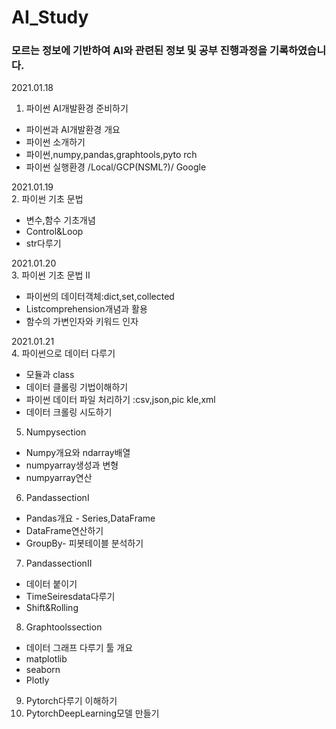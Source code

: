 # AI_Study
### 모르는 정보에 기반하여 AI와 관련된 정보 및 공부 진행과정을 기록하였습니다.  

2021.01.18  
1. 파이썬 AI개발환경 준비하기
- 파이썬과 AI개발환경 개요
- 파이썬 소개하기
- 파이썬,numpy,pandas,graphtools,pyto
rch
- 파이썬 실행환경 /Local/GCP(NSML?)/
Google  

2021.01.19  
2. 파이썬 기초 문법
- 변수,함수 기초개념
- Control&Loop
- str다루기  

2021.01.20  
3. 파이썬 기초 문법 II
- 파이썬의 데이터객체:dict,set,collected
- Listcomprehension개념과 활용
- 함수의 가변인자와 키워드 인자  

2021.01.21  
4. 파이썬으로 데이터 다루기
- 모듈과 class
- 데이터 클롤링 기법이해하기
- 파이썬 데이터 파일 처리하기 :csv,json,pic
kle,xml
- 데이터 크롤링 시도하기
5. Numpysection
- Numpy개요와 ndarray배열
- numpyarray생성과 변형
- numpyarray연산
6. PandassectionI
- Pandas개요 - Series,DataFrame
- DataFrame연산하기
- GroupBy- 피봇테이블 분석하기
7. PandassectionII
- 데이터 붙이기
- TimeSeiresdata다루기
- Shift&Rolling
8. Graphtoolssection
- 데이터 그래프 다루기 툴 개요
- matplotlib
- seaborn
- Plotly
9. Pytorch다루기 이해하기
10. PytorchDeepLearning모델 만들기
